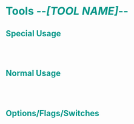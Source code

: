 # <span style="color:#009688">Tools --*[TOOL NAME]*--</span> 

## <span style="color:#009688">Special Usage  


<br/><br/>

## <span style="color:#009688">Normal Usage  
 

<br/><br/>

## <span style="color:#009688">Options/Flags/Switches  

<br/><br/>